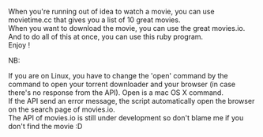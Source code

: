 When you're running out of idea to watch a movie, you can use movietime.cc that gives you a list of 10 great movies.  
When you want to download the movie, you can use the great movies.io.  
And to do all of this at once, you can use this ruby program.  
Enjoy !  

NB:

If you are on Linux, you have to change the 'open' command by the command to open your torrent downloader and your browser (in case there's no response from the API). Open is a mac OS X command.  
If the API send an error message, the script automatically open the browser on the search page of movies.io.  
The API of movies.io is still under development so don't blame me if you don't find the movie :D  
